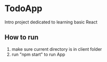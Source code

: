 # TodoApp
Intro project dedicated to learning basic React

## How to run
1. make sure current directory is in client folder
2. run "npm start" to run App
